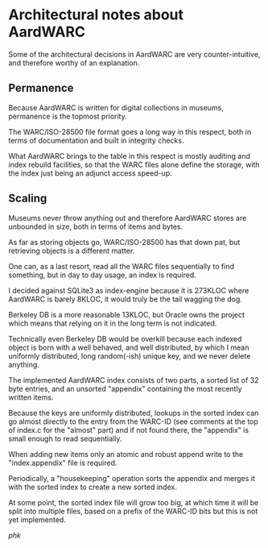 # Architectural notes about AardWARC

Some of the architectural decisions in AardWARC are very
counter-intuitive, and therefore worthy of an explanation.

## Permanence

Because AardWARC is written for digital collections in museums,
permanence is the topmost priority.

The WARC/ISO-28500 file format goes a long way in this respect,
both in terms of documentation and built in integrity checks.

What AardWARC brings to the table in this respect is mostly auditing
and index rebuild facilities, so that the WARC files alone define
the storage, with the index just being an adjunct access speed-up.

## Scaling

Museums never throw anything out and therefore AardWARC stores
are unbounded in size, both in terms of items and bytes.

As far as storing objects go, WARC/ISO-28500 has that down pat,
but retrieving objects is a different matter.

One can, as a last resort, read all the WARC files sequentially
to find something, but in day to day usage, an index is required.

I decided against SQLite3 as index-engine because it is 273KLOC
where AardWARC is barely 8KLOC, it would truly be the tail wagging
the dog.

Berkeley DB is a more reasonable 13KLOC, but Oracle owns the project
which means that relying on it in the long term is not indicated.

Technically even Berkeley DB would be overkill because each indexed
object is born with a well behaved, and well distributed, by which
I mean uniformly distributed, long random(-ish) unique key, and we
never delete anything.

The implemented AardWARC index consists of two parts, a sorted list
of 32 byte entries, and an unsorted "appendix" containing the most
recently written items.

Because the keys are uniformly distributed, lookups in the sorted
index can go almost directly to the entry from the WARC-ID (see
comments at the top of index.c for the "almost" part) and if not
found there, the "appendix" is small enough to read sequentially.

When adding new items only an atomic and robust append write to
the "index.appendix" file is required.

Periodically, a "housekeeping" operation sorts the appendix and
merges it with the sorted index to create a new sorted index.

At some point, the sorted index file will grow too big, at which time
it will be split into multiple files, based on a prefix of the
WARC-ID bits but this is not yet implemented.

*phk*
